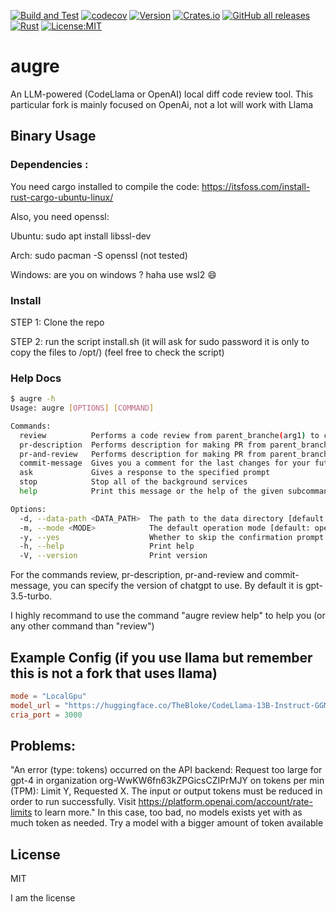 [![Build and Test](https://github.com/twitchax/augre/actions/workflows/build.yml/badge.svg)](https://github.com/twitchax/augre/actions/workflows/build.yml)
[![codecov](https://codecov.io/gh/twitchax/augre/branch/main/graph/badge.svg?token=35MZN0YFZF)](https://codecov.io/gh/twitchax/augre)
[![Version](https://img.shields.io/crates/v/augre.svg)](https://crates.io/crates/augre)
[![Crates.io](https://img.shields.io/crates/d/augre?label=crate)](https://crates.io/crates/augre)
[![GitHub all releases](https://img.shields.io/github/downloads/twitchax/augre/total?label=binary)](https://github.com/twitchax/augre/releases)
[![Rust](https://img.shields.io/badge/rust-nightly-blue.svg?maxAge=3600)](https://github.com/twitchax/augre)
[![License:MIT](https://img.shields.io/badge/License-MIT-yellow.svg)](https://opensource.org/licenses/MIT)

# augre

An LLM-powered (CodeLlama or OpenAI) local diff code review tool.
This particular fork is mainly focused on OpenAi, not a lot will work with Llama

## Binary Usage

### Dependencies :

You need cargo installed to compile the code: https://itsfoss.com/install-rust-cargo-ubuntu-linux/

Also, you need openssl:

Ubuntu: sudo apt install libssl-dev

Arch: sudo pacman -S openssl (not tested)

Windows: are you on windows ? haha use wsl2 :smile:

### Install

STEP 1: Clone the repo

STEP 2: run the script install.sh (it will ask for sudo password it is only to copy the files to /opt/) (feel free to check the script) 


### Help Docs

```bash
$ augre -h
Usage: augre [OPTIONS] [COMMAND]

Commands:
  review          Performs a code review from parent_branche(arg1) to child_branch(arg2)
  pr-description  Performs description for making PR from parent_branche(arg1) to child_branch(arg2)
  pr-and-review   Performs description for making PR from parent_branche(arg1) to child_branch(arg2) + reviews it
  commit-message  Gives you a comment for the last changes for your future commit
  ask             Gives a response to the specified prompt
  stop            Stop all of the background services
  help            Print this message or the help of the given subcommand(s)

Options:
  -d, --data-path <DATA_PATH>  The path to the data directory [default: .augre]
  -m, --mode <MODE>            The default operation mode [default: openai]
  -y, --yes                    Whether to skip the confirmation prompt
  -h, --help                   Print help
  -V, --version                Print version
```

For the commands review, pr-description, pr-and-review and commit-message, you can specify the version of chatgpt to use. By default it is gpt-3.5-turbo.

I highly recommand to use the command "augre review help" to help you (or any other command than "review")

## Example Config (if you use llama but remember this is not a fork that uses llama)

```toml
mode = "LocalGpu"
model_url = "https://huggingface.co/TheBloke/CodeLlama-13B-Instruct-GGML/resolve/main/codellama-13b-instruct.ggmlv3.Q3_K_M.bin"
cria_port = 3000
```

## Problems:

"An error (type: tokens) occurred on the API backend: Request too large for gpt-4 in organization org-WwKW6fn63kZPGicsCZIPrMJY on tokens per min (TPM): Limit Y, Requested X. The input or output tokens must be reduced in order to run successfully. Visit https://platform.openai.com/account/rate-limits to learn more."
In this case, too bad, no models exists yet with as much token as needed. Try a model with a bigger amount of token available

## License

MIT

I am the license
